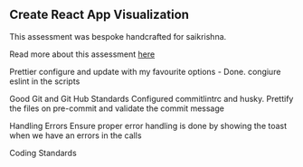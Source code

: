 ## Create React App Visualization

This assessment was bespoke handcrafted for saikrishna.

Read more about this assessment [here](https://react.eogresources.com)

Prettier configure and update with my favourite options - Done.
congiure eslint in the scripts

Good Git and Git Hub Standards
  Configured commitlintrc and husky. Prettify the files on pre-commit and validate the commit message

Handling Errors
  Ensure proper error handling is done by showing the toast when we have an errors in the calls

Coding Standards